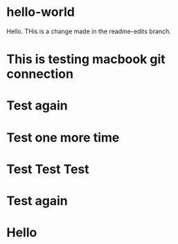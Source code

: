 # hello-world

Hello. THis is a change made in the readme-edits branch.

# This is testing macbook git connection

# Test again

# Test one more time

# Test Test Test

# Test again

# Hello